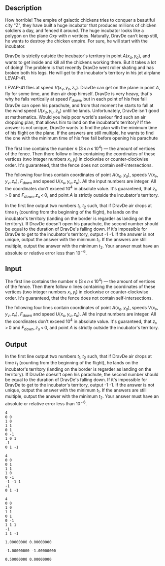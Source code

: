 ## Description

<div><p>How horrible! The empire of galactic chickens tries to conquer a beautiful city "Z", they have built a huge incubator that produces millions of chicken soldiers a day, and fenced it around. The huge incubator looks like a polygon on the plane <span class="tex-span"><i>Oxy</i></span> with <span class="tex-span"><i>n</i></span> vertices. Naturally, DravDe can't keep still, he wants to destroy the chicken empire. For sure, he will start with the incubator.</p><p>DravDe is strictly outside the incubator's territory in point <span class="tex-span"><i>A</i>(<i>x</i><sub class="lower-index"><i>a</i></sub>, <i>y</i><sub class="lower-index"><i>a</i></sub>)</span>, and wants to get inside and kill all the chickens working there. But it takes a lot of doing! The problem is that recently DravDe went roller skating and has broken both his legs. He will get to the incubator's territory in his jet airplane LEVAP-41.</p><p>LEVAP-41 flies at speed <span class="tex-span"><i>V</i>(<i>x</i><sub class="lower-index"><i>v</i></sub>, <i>y</i><sub class="lower-index"><i>v</i></sub>, <i>z</i><sub class="lower-index"><i>v</i></sub>)</span>. DravDe can get on the plane in point <span class="tex-span"><i>A</i></span>, fly for some time, and then air drop himself. DravDe is very heavy, that's why he falls vertically at speed <span class="tex-span"><i>F</i><sub class="lower-index"><i>down</i></sub></span>, but in each point of his free fall DravDe can open his parachute, and from that moment he starts to fall at the wind speed <span class="tex-span"><i>U</i>(<i>x</i><sub class="lower-index"><i>u</i></sub>, <i>y</i><sub class="lower-index"><i>u</i></sub>, <i>z</i><sub class="lower-index"><i>u</i></sub>)</span> until he lands. Unfortunately, DravDe isn't good at mathematics. Would you help poor world's saviour find such an air dropping plan, that allows him to land on the incubator's territory? If the answer is not unique, DravDe wants to find the plan with the minimum time of his flight on the plane. If the answers are still multiple, he wants to find the one with the minimum time of his free fall before opening his parachute</p></div><div class="input-specification"><p>The first line contains the number <span class="tex-span"><i>n</i></span> (<span class="tex-span">3 ≤ <i>n</i> ≤ 10<sup class="upper-index">4</sup></span>) — the amount of vertices of the fence. Then there follow <span class="tex-span"><i>n</i></span> lines containing the coordinates of these vertices (two integer numbers <span class="tex-span"><i>x</i><sub class="lower-index"><i>i</i></sub>, <i>y</i><sub class="lower-index"><i>i</i></sub></span>) in clockwise or counter-clockwise order. It's guaranteed, that the fence does not contain self-intersections.</p><p>The following four lines contain coordinates of point <span class="tex-span"><i>A</i>(<i>x</i><sub class="lower-index"><i>a</i></sub>, <i>y</i><sub class="lower-index"><i>a</i></sub>)</span>, speeds <span class="tex-span"><i>V</i>(<i>x</i><sub class="lower-index"><i>v</i></sub>, <i>y</i><sub class="lower-index"><i>v</i></sub>, <i>z</i><sub class="lower-index"><i>v</i></sub>)</span>, <span class="tex-span"><i>F</i><sub class="lower-index"><i>down</i></sub></span> and speed <span class="tex-span"><i>U</i>(<i>x</i><sub class="lower-index"><i>u</i></sub>, <i>y</i><sub class="lower-index"><i>u</i></sub>, <i>z</i><sub class="lower-index"><i>u</i></sub>)</span>. All the input numbers are integer. All the coordinates don't exceed <span class="tex-span">10<sup class="upper-index">4</sup></span> in absolute value. It's guaranteed, that <span class="tex-span"><i>z</i><sub class="lower-index"><i>v</i></sub> &gt; 0</span> and <span class="tex-span"><i>F</i><sub class="lower-index"><i>down</i></sub>, <i>z</i><sub class="lower-index"><i>u</i></sub> &lt; 0</span>, and point <span class="tex-span"><i>A</i></span> is strictly outside the incubator's territory.</p></div><div class="output-specification"><p>In the first line output two numbers <span class="tex-span"><i>t</i><sub class="lower-index">1</sub>, <i>t</i><sub class="lower-index">2</sub></span> such, that if DravDe air drops at time <span class="tex-span"><i>t</i><sub class="lower-index">1</sub></span> (counting from the beginning of the flight), he lands on the incubator's territory (landing on the border is regarder as landing on the territory). If DravDe doesn't open his parachute, the second number should be equal to the duration of DravDe's falling down. If it's impossible for DravDe to get to the incubator's territory, output <span class="tex-font-style-tt">-1 -1</span>. If the answer is not unique, output the answer with the minimum <span class="tex-span"><i>t</i><sub class="lower-index">1</sub></span>. If the answers are still multiple, output the answer with the minimum <span class="tex-span"><i>t</i><sub class="lower-index">2</sub></span>. Your answer must have an absolute or relative error less than <span class="tex-span">10<sup class="upper-index"> - 6</sup></span>.</p></div>

## Input

<p>The first line contains the number <span class="tex-span"><i>n</i></span> (<span class="tex-span">3 ≤ <i>n</i> ≤ 10<sup class="upper-index">4</sup></span>) — the amount of vertices of the fence. Then there follow <span class="tex-span"><i>n</i></span> lines containing the coordinates of these vertices (two integer numbers <span class="tex-span"><i>x</i><sub class="lower-index"><i>i</i></sub>, <i>y</i><sub class="lower-index"><i>i</i></sub></span>) in clockwise or counter-clockwise order. It's guaranteed, that the fence does not contain self-intersections.</p><p>The following four lines contain coordinates of point <span class="tex-span"><i>A</i>(<i>x</i><sub class="lower-index"><i>a</i></sub>, <i>y</i><sub class="lower-index"><i>a</i></sub>)</span>, speeds <span class="tex-span"><i>V</i>(<i>x</i><sub class="lower-index"><i>v</i></sub>, <i>y</i><sub class="lower-index"><i>v</i></sub>, <i>z</i><sub class="lower-index"><i>v</i></sub>)</span>, <span class="tex-span"><i>F</i><sub class="lower-index"><i>down</i></sub></span> and speed <span class="tex-span"><i>U</i>(<i>x</i><sub class="lower-index"><i>u</i></sub>, <i>y</i><sub class="lower-index"><i>u</i></sub>, <i>z</i><sub class="lower-index"><i>u</i></sub>)</span>. All the input numbers are integer. All the coordinates don't exceed <span class="tex-span">10<sup class="upper-index">4</sup></span> in absolute value. It's guaranteed, that <span class="tex-span"><i>z</i><sub class="lower-index"><i>v</i></sub> &gt; 0</span> and <span class="tex-span"><i>F</i><sub class="lower-index"><i>down</i></sub>, <i>z</i><sub class="lower-index"><i>u</i></sub> &lt; 0</span>, and point <span class="tex-span"><i>A</i></span> is strictly outside the incubator's territory.</p>

## Output

<p>In the first line output two numbers <span class="tex-span"><i>t</i><sub class="lower-index">1</sub>, <i>t</i><sub class="lower-index">2</sub></span> such, that if DravDe air drops at time <span class="tex-span"><i>t</i><sub class="lower-index">1</sub></span> (counting from the beginning of the flight), he lands on the incubator's territory (landing on the border is regarder as landing on the territory). If DravDe doesn't open his parachute, the second number should be equal to the duration of DravDe's falling down. If it's impossible for DravDe to get to the incubator's territory, output <span class="tex-font-style-tt">-1 -1</span>. If the answer is not unique, output the answer with the minimum <span class="tex-span"><i>t</i><sub class="lower-index">1</sub></span>. If the answers are still multiple, output the answer with the minimum <span class="tex-span"><i>t</i><sub class="lower-index">2</sub></span>. Your answer must have an absolute or relative error less than <span class="tex-span">10<sup class="upper-index"> - 6</sup></span>.</p>





```input1
4
0 0
1 0
1 1
0 1
0 -1
1 0 1
-1
0 1 -1

```




```input2
4
0 0
0 1
1 1
1 0
0 -1
-1 -1 1
-1
0 1 -1

```




```input3
4
0 0
1 0
1 1
0 1
0 -1
1 1 1
-1
1 1 -1

```




```output1
1.00000000 0.00000000

```




```output2
-1.00000000 -1.00000000

```




```output3
0.50000000 0.00000000

```


